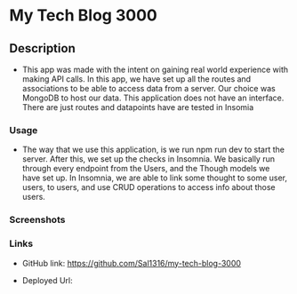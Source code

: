 # My Tech Blog 3000

## Description

- This app was made with the intent on gaining real world experience with making API
  calls. In this app, we have set up all the routes and associations to be able to access data from a server. Our choice was MongoDB to host our data. This application does not have an interface. There are just routes and datapoints have are tested in Insomia

### Usage

- The way that we use this application, is we run npm run dev to start the server. After this, we set up the checks in Insomnia. We basically run through every endpoint from the Users, and the Though models we have set up. In Insomnia, we are able to link some thought to some user, users, to users, and use CRUD operations to access info about those users.

### Screenshots


### Links

- GitHub link: https://github.com/Sal1316/my-tech-blog-3000

- Deployed Url: 
